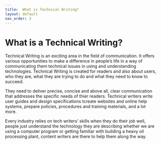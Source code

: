 ```yaml
---
title:  What is Technical Writing?
layout: default
nav_order: 3
---
```


# What is a Technical Writing?
Technical Writing is an exciting area in the field of communication. It offers various opportunities to make a difference in people’s life in a way of communicating them technical issues in using and understanding technologies. Technical Writing is created for readers and also about users, who they are, what they are trying to do and what they need to know to succeed. 

They need to deliver precise, concise and above all, clear communication that addresses the specific needs of thier readers. 
Technical writers write user guides and design specifications tcreate websites and online help systems, prepare policies, procedures and training materials, and a lot more.

Every industry relies on tech writers’ skills when they do their job well,  people just understand the technology they are describing whether we are using a computer program or getting familiar with building a heavy oil processing plant,  content writers are there to help them along the way.

